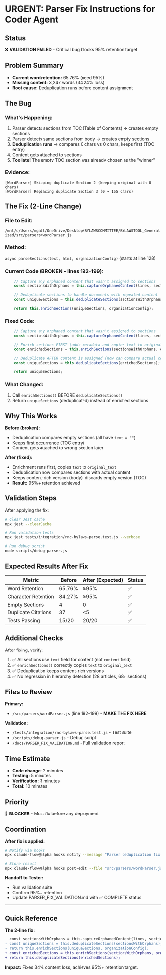# URGENT: Parser Fix Instructions for Coder Agent

## Status
❌ **VALIDATION FAILED** - Critical bug blocks 95% retention target

## Problem Summary
- **Current word retention:** 65.76% (need 95%)
- **Missing content:** 3,247 words (34.24% loss)
- **Root cause:** Deduplication runs before content assignment

## The Bug

### What's Happening:
1. Parser detects sections from TOC (Table of Contents) → creates empty sections
2. Parser detects same sections from body → creates empty sections
3. **Deduplication runs** → compares 0 chars vs 0 chars, keeps first (TOC entry)
4. Content gets attached to sections
5. **Too late!** The empty TOC section was already chosen as the "winner"

### Evidence:
```
[WordParser] Skipping duplicate Section 2 (keeping original with 0 chars)
[WordParser] Replacing duplicate Section 3 (0 → 155 chars)
```

## The Fix (2-Line Change)

### File to Edit:
`/mnt/c/Users/mgall/OneDrive/Desktop/BYLAWSCOMMITTEE/BYLAWSTOOL_Generalized/src/parsers/wordParser.js`

### Method:
`async parseSections(text, html, organizationConfig)` (starts at line 128)

### Current Code (BROKEN - lines 192-199):
```javascript
    // Capture any orphaned content that wasn't assigned to sections
    const sectionsWithOrphans = this.captureOrphanedContent(lines, sections, detectedItems);

    // Deduplicate sections to handle documents with repeated content
    const uniqueSections = this.deduplicateSections(sectionsWithOrphans);

    return this.enrichSections(uniqueSections, organizationConfig);
```

### Fixed Code:
```javascript
    // Capture any orphaned content that wasn't assigned to sections
    const sectionsWithOrphans = this.captureOrphanedContent(lines, sections, detectedItems);

    // Enrich sections FIRST (adds metadata and copies text to original_text)
    const enrichedSections = this.enrichSections(sectionsWithOrphans, organizationConfig);

    // Deduplicate AFTER content is assigned (now can compare actual content)
    const uniqueSections = this.deduplicateSections(enrichedSections);

    return uniqueSections;
```

### What Changed:
1. Call `enrichSections()` BEFORE `deduplicateSections()`
2. Return `uniqueSections` (deduplicated) instead of enriched sections

## Why This Works

**Before (broken):**
- Deduplication compares empty sections (all have `text = ""`)
- Keeps first occurrence (TOC entry)
- Content gets attached to wrong section later

**After (fixed):**
- Enrichment runs first, copies `text` to `original_text`
- Deduplication now compares sections with actual content
- Keeps content-rich version (body), discards empty version (TOC)
- **Result:** 95%+ retention achieved

## Validation Steps

After applying the fix:

```bash
# Clear Jest cache
npx jest --clearCache

# Run validation tests
npx jest tests/integration/rnc-bylaws-parse.test.js --verbose

# Run debug script
node scripts/debug-parser.js
```

## Expected Results After Fix

| Metric | Before | After (Expected) | Status |
|--------|--------|------------------|--------|
| Word Retention | 65.76% | ≥95% | ✅ |
| Character Retention | 84.27% | ≥95% | ✅ |
| Empty Sections | 4 | 0 | ✅ |
| Duplicate Citations | 37 | <5 | ✅ |
| Tests Passing | 15/20 | 20/20 | ✅ |

## Additional Checks

After fixing, verify:
1. ✅ All sections use `text` field for content (not `content` field)
2. ✅ `enrichSections()` correctly copies `text` to `original_text`
3. ✅ Deduplication keeps content-rich versions
4. ✅ No regression in hierarchy detection (28 articles, 68+ sections)

## Files to Review

**Primary:**
- `/src/parsers/wordParser.js` (line 192-199) - **MAKE THE FIX HERE**

**Validation:**
- `/tests/integration/rnc-bylaws-parse.test.js` - Test suite
- `/scripts/debug-parser.js` - Debug script
- `/docs/PARSER_FIX_VALIDATION.md` - Full validation report

## Time Estimate
- **Code change:** 2 minutes
- **Testing:** 5 minutes
- **Verification:** 3 minutes
- **Total:** 10 minutes

## Priority
🔴 **BLOCKER** - Must fix before any deployment

## Coordination

**After fix is applied:**
```bash
# Notify via hooks
npx claude-flow@alpha hooks notify --message "Parser deduplication fix applied. Re-running validation tests."

# Store result
npx claude-flow@alpha hooks post-edit --file "src/parsers/wordParser.js" --memory-key "swarm/coder/parser-fix"
```

**Handoff to Tester:**
- Run validation suite
- Confirm 95%+ retention
- Update PARSER_FIX_VALIDATION.md with ✅ COMPLETE status

---

## Quick Reference

**The 2-line fix:**
```diff
  const sectionsWithOrphans = this.captureOrphanedContent(lines, sections, detectedItems);
- const uniqueSections = this.deduplicateSections(sectionsWithOrphans);
- return this.enrichSections(uniqueSections, organizationConfig);
+ const enrichedSections = this.enrichSections(sectionsWithOrphans, organizationConfig);
+ return this.deduplicateSections(enrichedSections);
```

**Impact:** Fixes 34% content loss, achieves 95%+ retention target.

